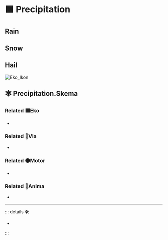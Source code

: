 # 🟩  <ekos>Precipitation</ekos>

## Rain

## Snow

## Hail

![Eko_Ikon](/Ikon/Ekos_Ikon.png)

## 🕸 Precipitation.Skema

### Related 🟩<ekos>Eko</ekos>

-

### Related 🔻<via>Via</via>

-

### Related 🟠<motor>Motor</motor>

-

### Related 💜<anima>Anima</anima>

-

---

<!-- =================================================== -->
<!-- =================================================== -->
<!-- =================================================== -->
<!-- =================================================== -->
<!-- =================================================== -->
::: details 🛠

-

:::
